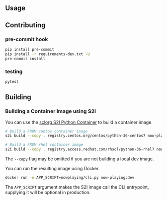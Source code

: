 ## Usage

## Contributing

### pre-commit hook

```bash
pip install pre-commit
pip install -r requirements-dev.txt -U
pre-commit install
```

### testing

```bash
pytest
```

## Building

### Building a Container Image using S2I

You can use the [sclorg S2I Python Container](https://github.com/sclorg/s2i-python-container) to build a container image.

```bash
# Build a FROM centos container image
s2i build --copy . registry.centos.org/centos/python-36-centos7 now-playing:dev

# Build a FROM rhel container image
s2i build --copy . registry.access.redhat.com/rhscl/python-36-rhel7 now-playing:dev
```

The `--copy` flag may be omitted if you are not building a local dev image.

You can run the resulting image using Docker.

```bash
docker run -e APP_SCRIPT=nowplaying/cli.py now-playing:dev
```

The `APP_SCRIPT` argument makes the S2I image call the CLI entrypoint, supplying it will be optional in production.
